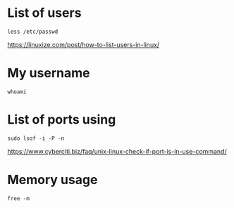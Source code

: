 # List of users 
```
less /etc/passwd
```
https://linuxize.com/post/how-to-list-users-in-linux/

# My username
```
whoami
```

# List of ports using
```
sudo lsof -i -P -n
```
https://www.cyberciti.biz/faq/unix-linux-check-if-port-is-in-use-command/

# Memory usage
```
free -m
```
